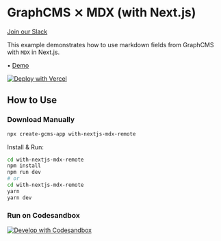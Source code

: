 # GraphCMS ⨯ MDX (with Next.js)

[Join our Slack](https://slack.graphcms.com)

This example demonstrates how to use markdown fields from GraphCMS with `MDX` in Next.js.

• [Demo](https://graphcms-with-nextjs-mdx-remote-ynnoj.graphcms.vercel.app)

[![Deploy with Vercel](https://vercel.com/button)](https://vercel.com/import/project?template=https://github.com/OneGraph/graphcms-examples/tree/master/with-nextjs-mdx-remote)

## How to Use

### Download Manually

```bash
npx create-gcms-app with-nextjs-mdx-remote
```

Install & Run:

```bash
cd with-nextjs-mdx-remote
npm install
npm run dev
# or
cd with-nextjs-mdx-remote
yarn
yarn dev
```

### Run on Codesandbox

[![Develop with Codesandbox](https://codesandbox.io/static/img/play-codesandbox.svg)](https://codesandbox.io/s/github/OneGraph/graphcms-examples/tree/master/with-nextjs-mdx-remote)
